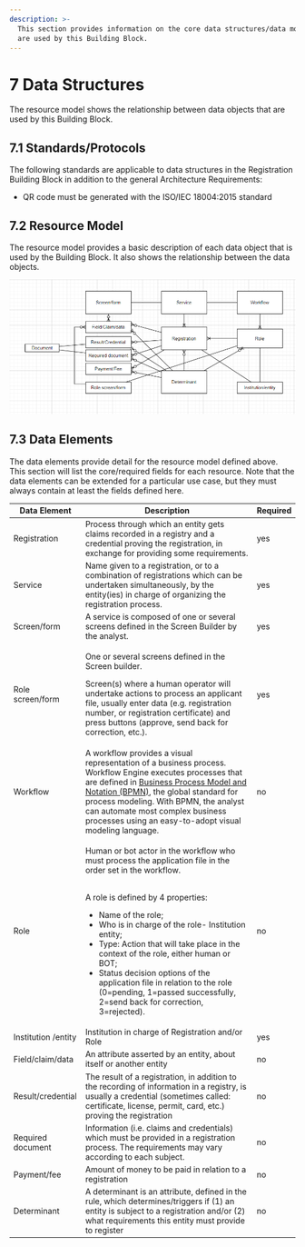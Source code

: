 ```yaml
---
description: >-
  This section provides information on the core data structures/data models that
  are used by this Building Block.
---
```


# 7 Data Structures

The resource model shows the relationship between data objects that are used by this Building Block.

## 7.1 Standards/Protocols

The following standards are applicable to data structures in the Registration Building Block in addition to the general Architecture Requirements:

* QR code must be generated with the ISO/IEC 18004:2015 standard

## 7.2 Resource Model

The resource model provides a basic description of each data object that is used by the Building Block. It also shows the relationship between the data objects.

![Illustration 4 - Resource model.](<.gitbook/assets/image16 (1).png>)

## &#x20;<a href="#docs-internal-guid-719783cd-7fff-5c75-35f4-db5323cd903f" id="docs-internal-guid-719783cd-7fff-5c75-35f4-db5323cd903f"></a>

## 7.3 Data Elements <a href="#docs-internal-guid-719783cd-7fff-5c75-35f4-db5323cd903f" id="docs-internal-guid-719783cd-7fff-5c75-35f4-db5323cd903f"></a>

The data elements provide detail for the resource model defined above. This section will list the core/required fields for each resource. Note that the data elements can be extended for a particular use case, but they must always contain at least the fields defined here.

| Data Element        | Description                                                                                                                                                                                                                                                                                                                                                                                                                                                                                                        | Required |
| ------------------- | ------------------------------------------------------------------------------------------------------------------------------------------------------------------------------------------------------------------------------------------------------------------------------------------------------------------------------------------------------------------------------------------------------------------------------------------------------------------------------------------------------------------ | -------- |
| Registration        | Process through which an entity gets claims recorded in a registry and a credential proving the registration, in exchange for providing some requirements.                                                                                                                                                                                                                                                                                                                                                         | yes      |
| Service             | Name given to a registration, or to a combination of registrations which can be undertaken simultaneously, by the entity(ies) in charge of organizing the registration process.                                                                                                                                                                                                                                                                                                                                    | yes      |
| Screen/form         | A service is composed of one or several screens defined in the Screen Builder by the analyst.                                                                                                                                                                                                                                                                                                                                                                                                                      | yes      |
| Role screen/form    | <p>One or several screens defined in the Screen builder.</p><p>Screen(s) where a human operator will undertake actions to process an applicant file, usually enter data (e.g. registration number, or registration certificate) and press buttons (approve, send back for correction, etc.).</p>                                                                                                                                                                                                                   | yes      |
| Workflow            | A workflow provides a visual representation of a business process. Workflow Engine executes processes that are defined in [Business Process Model and Notation (BPMN)](https://camunda.com/bpmn/), the global standard for process modeling. With BPMN, the analyst can automate most complex business processes using an easy-to-adopt visual modeling language.                                                                                                                                                  | no       |
| Role                | <p>Human or bot actor in the workflow who must process the application file in the order set in the workflow.</p><p><br>A role is defined by 4 properties:</p><ul><li>Name of the role;</li><li>Who is in charge of the role- Institution entity;</li><li>Type: Action that will take place in the context of the role, either human or BOT;</li><li>Status decision options of the application file in relation to the role (0=pending, 1=passed successfully, 2=send back for correction, 3=rejected).</li></ul> | no       |
| Institution /entity | Institution in charge of Registration and/or Role                                                                                                                                                                                                                                                                                                                                                                                                                                                                  | yes      |
| Field/claim/data    | An attribute asserted by an entity, about itself or another entity                                                                                                                                                                                                                                                                                                                                                                                                                                                 | no       |
| Result/credential   | The result of a registration, in addition to the recording of information in a registry, is usually a credential (sometimes called: certificate, license, permit, card, etc.) proving the registration                                                                                                                                                                                                                                                                                                             | no       |
| Required document   | Information (i.e. claims and credentials) which must be provided in a registration process. The requirements may vary according to each subject.                                                                                                                                                                                                                                                                                                                                                                   | no       |
| Payment/fee         | Amount of money to be paid in relation to a registration                                                                                                                                                                                                                                                                                                                                                                                                                                                           | no       |
| Determinant         | A determinant is an attribute, defined in the rule, which determines/triggers if (1) an entity is subject to a registration and/or (2) what requirements this entity must provide to register                                                                                                                                                                                                                                                                                                                      | no       |
